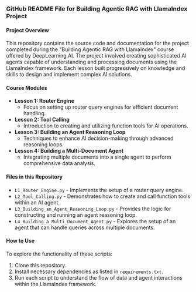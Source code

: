 ### GitHub README File for Building Agentic RAG with LlamaIndex Project

#### Project Overview
This repository contains the source code and documentation for the project completed during the "Building Agentic RAG with LlamaIndex" course offered by DeepLearning.AI. The project involved creating sophisticated AI agents capable of understanding and processing documents using the LlamaIndex framework. Each lesson built progressively on knowledge and skills to design and implement complex AI solutions.

#### Course Modules
- **Lesson 1: Router Engine**
  - Focus on setting up router query engines for efficient document handling.
- **Lesson 2: Tool Calling**
  - Introduction to creating and utilizing function tools for AI operations.
- **Lesson 3: Building an Agent Reasoning Loop**
  - Techniques to enhance AI decision-making through advanced reasoning loops.
- **Lesson 4: Building a Multi-Document Agent**
  - Integrating multiple documents into a single agent to perform comprehensive data analysis.

#### Files in this Repository
- `L1_Router_Engine.py` - Implements the setup of a router query engine.
- `L2_Tool_Calling.py` - Demonstrates how to create and call function tools within an AI agent.
- `L3_Building_an_Agent_Reasoning_Loop.py` - Provides the logic for constructing and running an agent reasoning loop.
- `L4_Building_a_Multi_Document_Agent.py` - Explores the setup of an agent that can handle queries across multiple documents.

#### How to Use
To explore the functionality of these scripts:
1. Clone this repository.
2. Install necessary dependencies as listed in `requirements.txt`.
3. Run each script to understand the flow of data and agent interactions within the LlamaIndex framework.
